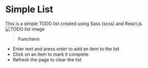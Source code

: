 # Simple List

This is a simple TODO list created using Sass (scss) and React.js.
![TODO list image](http://i.imgur.com/4HTyZFP.png)

>**Functions**
* Enter text and press _enter_ to add an item to the list
* Click on an item to mark it complete
* Refresh the page to clear the list
